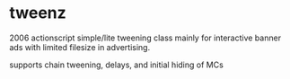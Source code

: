 tweenz
======

2006 actionscript simple/lite tweening class mainly for interactive banner ads with limited filesize in advertising. 

supports chain tweening, delays, and initial hiding of MCs
